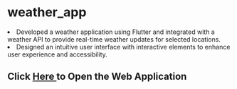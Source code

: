 # weather_app

<li>Developed a weather application using Flutter and integrated with a weather API to provide
  real-time weather updates for selected locations.</li>
<li>Designed an intuitive user interface with interactive elements to enhance user experience
  and accessibility.</li>
<h2>Click <a href="https://flutter-weather-353.web.app/">Here </a> to Open the Web Application</h2>
